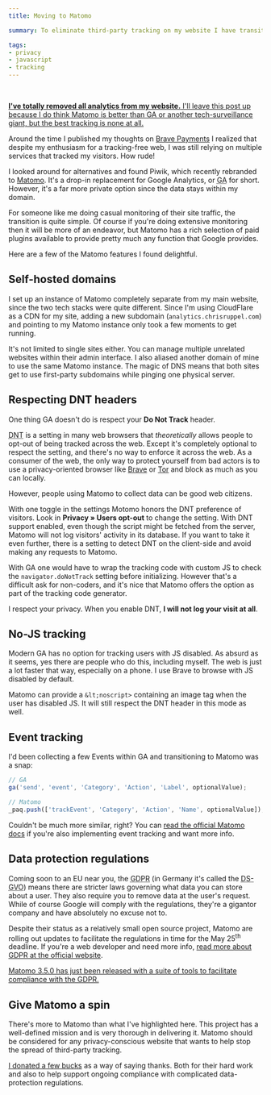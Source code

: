 ```yaml
---
title: Moving to Matomo

summary: To eliminate third-party tracking on my website I have transitioned off Google Analytics and am now using Matomo.

tags:
- privacy
- javascript
- tracking
---
```


<br>
<aside class="warning">
  <p><ins class="update" datetime="2021-10-19"><strong>I've totally removed all analytics from my website.</strong> I'll leave this post up because I do think Matomo is better than GA or another tech-surveillance giant, but the best tracking is none at all.</ins></p>
</aside>

Around the time I published my thoughts on [Brave Payments](/blog/brave-rewards/) I realized that despite my enthusiasm for a tracking-free web, I was still relying on multiple services that tracked my visitors. How rude!

I looked around for alternatives and found Piwik, which recently rebranded to [Matomo](https://matomo.org). It's a drop-in replacement for Google Analytics, or <abbr title="Google Analytics">GA</abbr> for short. However, it's a far more private option since the data stays within my domain.

For someone like me doing casual monitoring of their site traffic, the transition is quite simple. Of course if you're doing extensive monitoring then it will be more of an endeavor, but Matomo has a rich selection of paid plugins available to provide pretty much any function that Google provides.

Here are a few of the Matomo features I found delightful.

## Self-hosted domains

I set up an instance of Matomo completely separate from my main website, since the two tech stacks were quite different. Since I'm using CloudFlare as a CDN for my site, adding a new subdomain (`analytics.chrisruppel.com`) and pointing to my Matomo instance only took a few moments to get running.

It's not limited to single sites either. You can manage multiple unrelated websites within their admin interface. I also aliased another domain of mine to use the same Matomo instance. The magic of DNS means that both sites get to use first-party subdomains while pinging one physical server.

## Respecting DNT headers

One thing GA doesn't do is respect your **Do Not Track** header.

<abbr title="Do Not Track">DNT</abbr> is a setting in many web browsers that _theoretically_ allows people to opt-out of being tracked across the web. Except it's completely optional to respect the setting, and there's no way to enforce it across the web. As a consumer of the web, the only way to protect yourself from bad actors is to use a privacy-oriented browser like [Brave](https://brave.com) or [Tor](https://www.torproject.org) and block as much as you can locally.

However, people using Matomo to collect data can be good web citizens.

With one toggle in the settings Motomo honors the DNT preference of visitors. Look in **Privacy &raquo; Users opt-out** to change the setting. With DNT support enabled, even though the script might be fetched from the server, Matomo will not log visitors' activity in its database. If you want to take it even further, there is a setting to detect DNT on the client-side and avoid making any requests to Matomo.

With GA one would have to wrap the tracking code with custom JS to check the `navigator.doNotTrack` setting before initializing. However that's a difficult ask for non-coders, and it's nice that Matomo offers the option as part of the tracking code generator.

<aside class="info">
  <p>I respect your privacy. When you enable DNT, <strong>I will not log your visit at all</strong>.</p>
</aside>

## No-JS tracking

Modern GA has no option for tracking users with JS disabled. As absurd as it seems, yes there are people who do this, including myself. The web is just a lot faster that way, especially on a phone. I use Brave to browse with JS disabled by default.

Matomo can provide a `&lt;noscript>` containing an image tag when the user has disabled JS. It will still respect the DNT header in this mode as well.

## Event tracking

I'd been collecting a few Events within GA and transitioning to Matomo was a snap:

```js
// GA
ga('send', 'event', 'Category', 'Action', 'Label', optionalValue);

// Matomo
_paq.push(['trackEvent', 'Category', 'Action', 'Name', optionalValue]);
```

Couldn't be much more similar, right? You can [read the official Matomo docs](https://matomo.org/docs/event-tracking/) if you're also implementing event tracking and want more info.

## Data protection regulations

Coming soon to an EU near you, the <abbr title="General Data Protection Regulation">GDPR</abbr> (in Germany it's called the <abbr lang="de" title="Datenschutz-Grundverordnung">DS-GVO</abbr>) means there are stricter laws governing what data you can store about a user. They also require you to remove data at the user's request. While of course Google will comply with the regulations, they're a gigantor company and have absolutely no excuse not to.

Despite their status as a relatively small open source project, Matomo are rolling out updates to facilitate the regulations in time for the May 25<sup>th</sup> deadline. If you're a web developer and need more info, [read more about GDPR at the official website](https://www.eugdpr.org).

<ins class="update" datetime="2018-05-10"><a href="https://matomo.org/changelog/matomo-3-5-0/">Matomo 3.5.0 has just been released</a> with a suite of tools to facilitate compliance with the GDPR.</ins>

## Give Matomo a spin

There's more to Matomo than what I've highlighted here. This project has a well-defined mission and is very thorough in delivering it. Matomo should be considered for any privacy-conscious website that wants to help stop the spread of third-party tracking.

[I donated a few bucks](https://matomo.org/donate/) as a way of saying thanks. Both for their hard work and also to help support ongoing compliance with complicated data-protection regulations.
